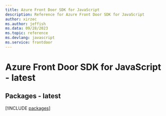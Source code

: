 ```yaml
---
title: Azure Front Door SDK for JavaScript
description: Reference for Azure Front Door SDK for JavaScript
author: xirzec
ms.author: jeffish
ms.data: 09/28/2023
ms.topic: reference
ms.devlang: javascript
ms.service: frontdoor
---
```

# Azure Front Door SDK for JavaScript - latest
## Packages - latest
[!INCLUDE [packages](front-door-index.md)]